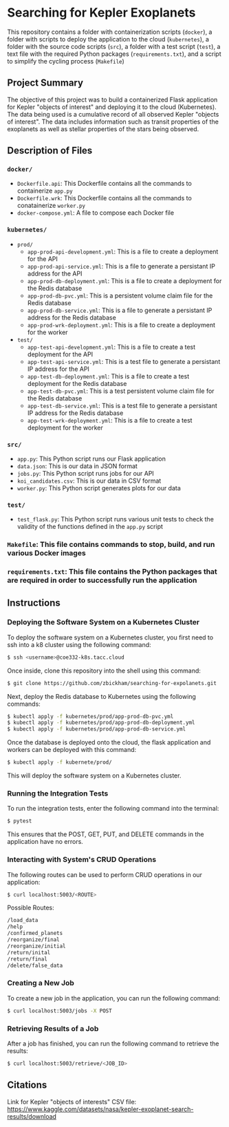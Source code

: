 # Searching for Kepler Exoplanets
This repository contains a folder with containerization scripts (`docker`), a folder with scripts to deploy the application to the cloud (`kubernetes`), a folder with the source code scripts (`src`), a folder with a test script (`test`), a text file with the required Python packages (`requirements.txt`), and a script to simplify the cycling process (`Makefile`)

## Project Summary
The objective of this project was to build a containerized Flask application for Kepler "objects of interest" and deploying it to the cloud (Kubernetes). The data being used is a cumulative record of all observed Kepler "objects of interest". The data includes information such as transit properties of the exoplanets as well as stellar properties of the stars being observed.

## Description of Files
### `docker/`
- `Dockerfile.api`: This Dockerfile contains all the commands to containerize `app.py`
- `Dockerfile.wrk`: This Dockerfile contains all the commands to conatainerize `worker.py`
- `docker-compose.yml`: A file to compose each Docker file

### `kubernetes/`
- `prod/`
  - `app-prod-api-development.yml`: This is a file to create a deployment for the API
  - `app-prod-api-service.yml`: This is a file to generate a persistant IP address for the API
  - `app-prod-db-deployment.yml`: This is a file to create a deployment for the Redis database
  - `app-prod-db-pvc.yml`: This is a persistent volume claim file for the Redis database
  - `app-prod-db-service.yml`: This is a file to generate a persistant IP address for the Redis database
  - `app-prod-wrk-deployment.yml`: This is a file to create a deployment for the worker
- `test/`
  - `app-test-api-development.yml`: This is a file to create a test deployment for the API
  - `app-test-api-service.yml`: This is a test file to generate a persistant IP address for the API
  - `app-test-db-deployment.yml`: This is a file to create a test deployment for the Redis database
  - `app-test-db-pvc.yml`: This is a test persistent volume claim file for the Redis database
  - `app-test-db-service.yml`: This is a test file to generate a persistant IP address for the Redis database
  - `app-test-wrk-deployment.yml`: This is a file to create a test deployment for the worker

### `src/`
- `app.py`: This Python script runs our Flask application
- `data.json`: This is our data in JSON format
- `jobs.py`: This Python script runs jobs for our API
- `koi_candidates.csv`: This is our data in CSV format
- `worker.py`: This Python script generates plots for our data

### `test/`
- `test_flask.py`: This Python script runs various unit tests to check the validity of the functions defined in the `app.py` script

### `Makefile`: This file contains commands to stop, build, and run various Docker images

### `requirements.txt`: This file contains the Python packages that are required in order to successfully run the application

## Instructions
### Deploying the Software System on a Kubernetes Cluster
To deploy the software system on a Kubernetes cluster, you first need to ssh into a k8 cluster using the following command:
```bash
$ ssh <username>@coe332-k8s.tacc.cloud
```
Once inside, clone this repository into the shell using this command:
```bash
$ git clone https://github.com/zbickham/searching-for-expolanets.git
```
Next, deploy the Redis database to Kubernetes using the following commands:
```bash
$ kubectl apply -f kubernetes/prod/app-prod-db-pvc.yml
$ kubectl apply -f kubernetes/prod/app-prod-db-deployment.yml
$ kubectl apply -f kubernetes/prod/app-prod-db-service.yml
```
Once the database is deployed onto the cloud, the flask application and workers can be deployed with this command:
```bash
$ kubectl apply -f kubernete/prod/
```
This will deploy the software system on a Kubernetes cluster.

### Running the Integration Tests
To run the integration tests, enter the following command into the terminal:
```bash
$ pytest
```
This ensures that the POST, GET, PUT, and DELETE commands in the application have no errors.

### Interacting with System's CRUD Operations
The following routes can be used to perform CRUD operations in our application:
```bash
$ curl localhost:5003/<ROUTE>
```
Possible Routes:
```bash
/load_data
/help
/confirmed_planets
/reorganize/final
/reorganize/initial
/return/inital
/return/final
/delete/false_data
```

### Creating a New Job
To create a new job in the application, you can run the following command:
```bash
$ curl localhost:5003/jobs -X POST
```

### Retrieving Results of a Job
After a job has finished, you can run the following command to retrieve the results:
```bash
$ curl localhost:5003/retrieve/<JOB_ID>
```

## Citations
Link for Kepler "objects of interests" CSV file: https://www.kaggle.com/datasets/nasa/kepler-exoplanet-search-results/download
